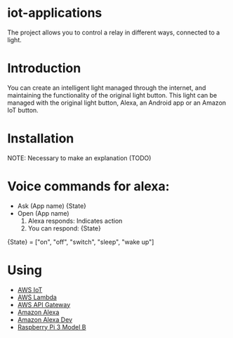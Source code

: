 # iot-applications
The project allows you to control a relay in different ways, connected to a light.

# Introduction
You can create an intelligent light managed through the internet, and maintaining the functionality of the original light button.
This light can be managed with the original light button, Alexa, an Android app or an Amazon IoT button.

# Installation
NOTE: Necessary to make an explanation (TODO)

# Voice commands for alexa:
 * Ask (App name) {State}
 * Open (App name)
     1. Alexa responds: Indicates action
     2. You can respond: {State}

 {State} = ["on", "off", "switch", "sleep", "wake up"]

# Using
 * [AWS IoT](https://aws.amazon.com/iot/)
 * [AWS Lambda](https://aws.amazon.com/lambda/)
 * [AWS API Gateway](https://aws.amazon.com/api-gateway/)
 * [Amazon Alexa](https://developer.amazon.com/es/alexa)
 * [Amazon Alexa Dev](https://developer.amazon.com/alexa/console/ask)
 * [Raspberry Pi 3 Model B](https://www.raspberrypi.org/products/raspberry-pi-3-model-b/)

